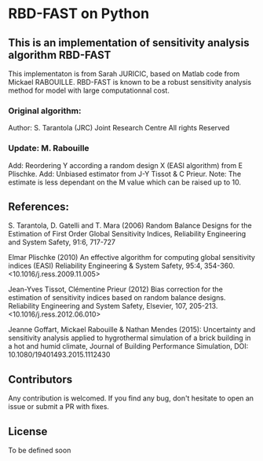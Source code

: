 # RBD-FAST on Python
## This is an implementation of sensitivity analysis algorithm RBD-FAST
 
This implementaton is from Sarah JURICIC, based on Matlab code from Mickael RABOUILLE.
RBD-FAST is known to be a robust sensitivity analysis method for model with large computationnal cost.

### Original algorithm:

Author: S. Tarantola (JRC)
Joint Research Centre All rights Reserved

### Update: M. Rabouille

Add: Reordering Y according a random design X (EASI algorithm) from E Plischke.
Add: Unbiased estimator from J-Y Tissot & C Prieur.
Note: The estimate is less dependant on the M value which can be raised up to 10.

## References:

S. Tarantola, D. Gatelli and T. Mara (2006)
Random Balance Designs for the Estimation of First Order
Global Sensitivity Indices, Reliability Engineering and System Safety, 91:6, 717-727

Elmar Plischke (2010)
An effective algorithm for computing global sensitivity indices (EASI)
Reliability Engineering & System Safety, 95:4, 354-360. <10.1016/j.ress.2009.11.005>

Jean-Yves Tissot, Clémentine Prieur (2012)
Bias correction for the estimation of sensitivity indices based on random balance designs.
Reliability Engineering and System Safety, Elsevier,  107, 205-213.
<10.1016/j.ress.2012.06.010> <hal-00507526v2>

Jeanne Goffart, Mickael Rabouille & Nathan Mendes (2015):
Uncertainty and sensitivity analysis applied to hygrothermal simulation of a brick
building in a hot and humid climate, Journal of Building Performance Simulation, DOI:
10.1080/19401493.2015.1112430

## Contributors

Any contribution is welcomed. If you find any bug, don't hesitate to open an issue or submit a PR with fixes.

## License

To be defined soon

   
